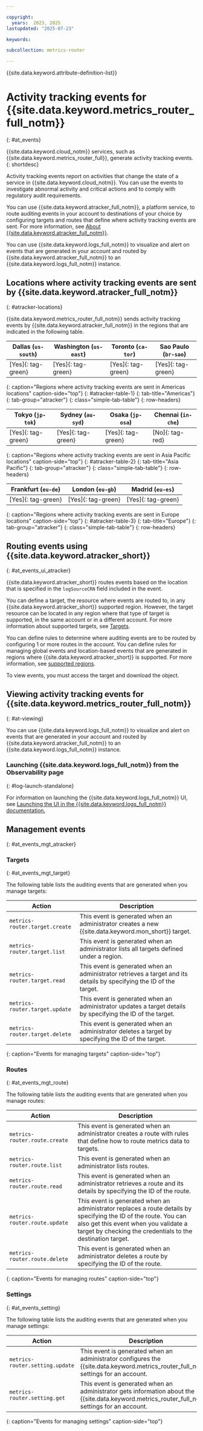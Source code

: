 ```yaml
---

copyright:
  years:  2023, 2025
lastupdated: "2025-07-23"

keywords:

subcollection: metrics-router

---
```


{{site.data.keyword.attribute-definition-list}}

# Activity tracking events for {{site.data.keyword.metrics_router_full_notm}}
{: #at_events}


{{site.data.keyword.cloud_notm}} services, such as {{site.data.keyword.metrics_router_full}}, generate activity tracking events.
{: shortdesc}

Activity tracking events report on activities that change the state of a service in {{site.data.keyword.cloud_notm}}. You can use the events to investigate abnormal activity and critical actions and to comply with regulatory audit requirements.

You can use {{site.data.keyword.atracker_full_notm}}, a platform service, to route auditing events in your account to destinations of your choice by configuring targets and routes that define where activity tracking events are sent. For more information, see [About {{site.data.keyword.atracker_full_notm}}](/docs/atracker?topic=atracker-about).

You can use {{site.data.keyword.logs_full_notm}} to visualize and alert on events that are generated in your account and routed by {{site.data.keyword.atracker_full_notm}} to an {{site.data.keyword.logs_full_notm}} instance.


## Locations where activity tracking events are sent by {{site.data.keyword.atracker_full_notm}}
{: #atracker-locations}


{{site.data.keyword.metrics_router_full_notm}} sends activity tracking events by {{site.data.keyword.atracker_full_notm}} in the regions that are indicated in the following table.


| Dallas (`us-south`) | Washington (`us-east`)  | Toronto (`ca-tor`) | Sao Paulo (`br-sao`) |
|---------------------|-------------------------|-------------------|----------------------|
| [Yes]{: tag-green} | [Yes]{: tag-green} | [Yes]{: tag-green} | [Yes]{: tag-green} |
{: caption="Regions where activity tracking events are sent in Americas locations" caption-side="top"}
{: #atracker-table-1}
{: tab-title="Americas"}
{: tab-group="atracker"}
{: class="simple-tab-table"}
{: row-headers}





| Tokyo (`jp-tok`)    | Sydney (`au-syd`) |  Osaka (`jp-osa`) | Chennai (`in-che`) |
|---------------------|------------------|------------------|--------------------|
| [Yes]{: tag-green} | [Yes]{: tag-green} | [Yes]{: tag-green} | [No]{: tag-red} |
{: caption="Regions where activity tracking events are sent in Asia Pacific locations" caption-side="top"}
{: #atracker-table-2}
{: tab-title="Asia Pacific"}
{: tab-group="atracker"}
{: class="simple-tab-table"}
{: row-headers}

| Frankfurt (`eu-de`)  | London (`eu-gb`) | Madrid (`eu-es`) |
|---------------------------------------------------------------|---------------------|------------------|
| [Yes]{: tag-green} | [Yes]{: tag-green} | [Yes]{: tag-green} |
{: caption="Regions where activity tracking events are sent in Europe locations" caption-side="top"}
{: #atracker-table-3}
{: tab-title="Europe"}
{: tab-group="atracker"}
{: class="simple-tab-table"}
{: row-headers}


## Routing events using {{site.data.keyword.atracker_short}}
{: #at_events_ui_atracker}

{{site.data.keyword.atracker_short}} routes events based on the location that is specified in the `logSourceCRN` field included in the event.

You can define a target, the resource where events are routed to, in any {{site.data.keyword.atracker_short}} supported region. However, the target resource can be located in any region where that type of target is supported, in the same account or in a different account. For more information about supported targets, see [Targets](/docs/atracker?topic=atracker-atracker-resources#atracker-resources-targets).

You can define rules to determine where auditing events are to be routed by configuring 1 or more routes in the account. You can define rules for managing global events and location-based events that are generated in regions where {{site.data.keyword.atracker_short}} is supported. For more information, see [supported regions](/docs/atracker?topic=atracker-regions).

To view events, you must access the target and download the object.

## Viewing activity tracking events for {{site.data.keyword.metrics_router_full_notm}}
{: #at-viewing}

You can use {{site.data.keyword.logs_full_notm}} to visualize and alert on events that are generated in your account and routed by {{site.data.keyword.atracker_full_notm}} to an {{site.data.keyword.logs_full_notm}} instance.

### Launching {{site.data.keyword.logs_full_notm}} from the Observability page
{: #log-launch-standalone}

For information on launching the {{site.data.keyword.logs_full_notm}} UI, see [Launching the UI in the {{site.data.keyword.logs_full_notm}} documentation.](/docs/cloud-logs?topic=cloud-logs-instance-launch)

## Management events
{: #at_events_mgt_atracker}

### Targets
{: #at_events_mgt_target}

The following table lists the auditing events that are generated when you manage targets:

| Action                                            | Description                |
|---------------------------------------------------|----------------------------|
| `metrics-router.target.create`       | This event is generated when an administrator creates a new {{site.data.keyword.mon_short}} target.  |
| `metrics-router.target.list` | This event is generated when an administrator lists all targets defined under a region. |
| `metrics-router.target.read` | This event is generated when an administrator retrieves a target and its details by specifying the ID of the target.|
| `metrics-router.target.update` | This event is generated when an administrator updates a target details by specifying the ID of the target. |
| `metrics-router.target.delete` | This event is generated when an administrator deletes a target by specifying the ID of the target. |
{: caption="Events for managing targets" caption-side="top"}


### Routes
{: #at_events_mgt_route}

The following table lists the auditing events that are generated when you manage routes:

| Action                                            | Description                |
|---------------------------------------------------|----------------------------|
| `metrics-router.route.create` | This event is generated when an administrator creates a route with rules that define how to route metrics data to targets. |
| `metrics-router.route.list` | This event is generated when an administrator lists routes.  |
| `metrics-router.route.read` | This event is generated when an administrator retrieves a route and its details by specifying the ID of the route. |
| `metrics-router.route.update` | This event is generated when an administrator replaces a route details by specifying the ID of the route. You can also get this event when you validate a target by checking the credentials to the destination target. |
| `metrics-router.route.delete` | This event is generated when an administrator deletes a route by specifying the ID of the route. |
{: caption="Events for managing routes" caption-side="top"}



### Settings
{: #at_events_setting}

The following table lists the auditing events that are generated when you manage settings:

| Action                                            | Description                |
|---------------------------------------------------|----------------------------|
| `metrics-router.setting.update` | This event is generated when an administrator configures the {{site.data.keyword.metrics_router_full_notm}} settings for an account. |
| `metrics-router.setting.get` | This event is generated when an administrator gets information about the {{site.data.keyword.metrics_router_full_notm}} settings for an account. |
{: caption="Events for managing settings" caption-side="top"}
